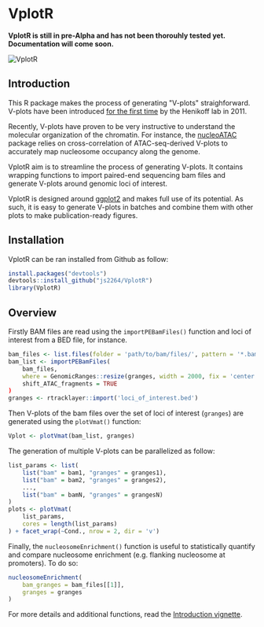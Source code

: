 # VplotR

**VplotR is still in pre-Alpha and has not been thorouhly tested yet.  
Documentation will come soon.**

![VplotR](https://raw.githubusercontent.com/js2264/VplotR/master/examples/png/Comparison_tissue-specific-normalized-Vmats.png)

## Introduction

This R package makes the process of generating "V-plots" straighforward. 
V-plots have been introduced 
[for the first time](https://www.ncbi.nlm.nih.gov/pmc/articles/PMC3215028/) 
by the Henikoff lab in 2011.  

Recently, V-plots have proven to be very instructive to understand the molecular 
organization of the chromatin. For instance, the 
[nucleoATAC]((https://genome.cshlp.org/content/early/2015/08/27/gr.192294.115)) 
package relies on cross-correlation of ATAC-seq-derived V-plots to accurately map 
nucleosome occupancy along the genome.

VplotR aim is to streamline the process of generating V-plots. 
It contains wrapping functions to import paired-end sequencing bam files and 
generate V-plots around genomic loci of interest.

VplotR is designed around [ggplot2](https://ggplot2.tidyverse.org/) 
and makes full use of its potential. As such, it is easy to generate V-plots 
in batches and combine them with other plots to make publication-ready figures.

## Installation

VplotR can be ran installed from Github as follow:

```r
install.packages("devtools")
devtools::install_github("js2264/VplotR")
library(VplotR)
```

## Overview

Firstly BAM files are read using the `importPEBamFiles()` function and loci of
interest from a BED file, for instance.

```r
bam_files <- list.files(folder = 'path/to/bam/files/', pattern = '*.bam')
bam_list <- importPEBamFiles(
    bam_files, 
    where = GenomicRanges::resize(granges, width = 2000, fix = 'center')), 
    shift_ATAC_fragments = TRUE
)
granges <- rtracklayer::import('loci_of_interest.bed')
```

Then V-plots of the bam files over the set of loci of interest (`granges`) 
are generated using the `plotVmat()` function:

```r
Vplot <- plotVmat(bam_list, granges)
```

The generation of multiple V-plots can be parallelized as follow:

```r
list_params <- list(
    list("bam" = bam1, "granges" = granges1), 
    list("bam" = bam2, "granges" = granges2), 
    ..., 
    list("bam" = bamN, "granges" = grangesN)
)
plots <- plotVmat(
    list_params, 
    cores = length(list_params)
) + facet_wrap(~Cond., nrow = 2, dir = 'v')
```

Finally, the `nucleosomeEnrichment()` function is useful to statistically quantify 
and compare nucleosome enrichment (e.g. flanking nucleosome at promoters). To do so:

```r
nucleosomeEnrichment(
    bam_granges = bam_files[[1]], 
    granges = granges
)
```

For more details and additional functions, read the 
[Introduction vignette](vignettes/Introduction.md).

